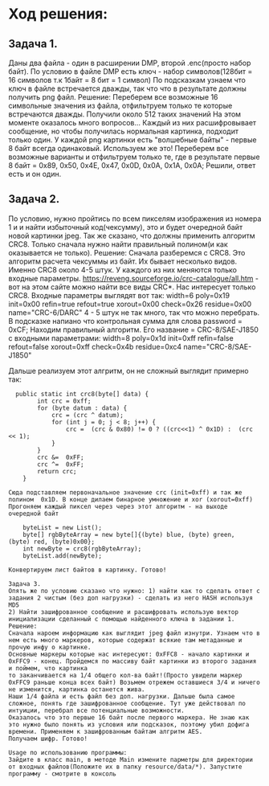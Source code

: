 # Ход решения:
 ## Задача 1.
  Даны два файла - один в расширении DMP, второй .enc(просто набор байт).
  По условию в файле DMP есть ключ - набор символов(128бит = 16 символов т.к 1байт = 8 бит = 1 символ)
  По подсказкам узнаем что ключ в файле встречается дважды, так что что в результате должны получить png файл.
  Решение:
  Переберем все возможные 16 символьные значения из файла, отфильтруем только те которые встречаются дважды. Получили около 512 таких значений
  На этом моменте оказалось много вопросов... Каждый из них расшифровывает сообщение, но чтобы получилась нормальная картинка, подходит только один.
  У каждой png картинки есть "волшебные байты" - первые 8 байт всегда одинаковый. Используем же это! Переберем все возможные варианты и отфильтруем только те,
  где в результате первые 8 байт = 0x89, 0x50, 0x4E, 0x47, 0x0D, 0x0A, 0x1A, 0x0A; Решили, ответ есть и он один.
  
 ## Задача 2.
  По условию, нужно пройтись по всем пикселям изображения из номера 1 и и найти избыточный код(чексумму), это и будет очередной байт новой картинки jpeg.
  Так же сказано, что должны применить алгоритм CRC8. Только сначала нужно найти правильный полином(и как оказывается не только).
  Решение: 
  Сначала разберемся с CRC8. Это алгоритм расчета чексуммы из байт. Их бывает несколько видов. Именно CRC8 около 4-5 штук. У каждого из них меняются только входные параметры.
  https://reveng.sourceforge.io/crc-catalogue/all.htm - вот на этом сайте можно найти все виды CRC*. Нас интересует только CRC8. 
  Входные параметры выглядят вот так: width=6 poly=0x19 init=0x00 refin=true refout=true xorout=0x00 check=0x26 residue=0x00 name="CRC-6/DARC"
  4 - 5 штук не так много, так что можно перебрать. В подсказке напиано что контрольная сумма для слова password = 0xCF;
  Находим правильный алгоритм. Его название = CRC-8/SAE-J1850 с входными параметрами: width=8 poly=0x1d init=0xff refin=false refout=false xorout=0xff check=0x4b residue=0xc4 name="CRC-8/SAE-J1850"
  
  Дальше реализуем этот алгритм, он не сложный выглядит примерно так: 
  
```
  public static int crc8(byte[] data) {
        int crc = 0xff;
        for (byte datum : data) {
            crc = (crc ^ datum);
            for (int j = 0; j < 8; j++) {
                crc =  (crc & 0x80) != 0 ? ((crc<<1) ^ 0x1D) :  (crc << 1);
            }
        }
        crc &=  0xFF;
        crc ^=  0xFF;
        return crc;
    }
```
    
    
    Сюда подставляем первоначальное значение crc (init=0xff) и так же полином  0x1D. В конце дилаем бинарное умножение и xor (xorout=0xff)
    Прогоняем каждый пиксел через через этот алгоритм - на выходе очередной байт
```
    byteList = new List();
    byte[] rgbByteArray = new byte[]{(byte) blue, (byte) green,   (byte) red, (byte)0x00};
    int newByte = crc8(rgbByteArray);
    byteList.add(newByte);
```
    
    Конвертируем лист байтов в картинку. Готово!
    
    Задача 3.
    Опять же по условию сказано что нужно: 1) найти как то сделать ответ с задания 2 чистым (без доп нагрузки) - сделать из него HASH используя MD5
    2) Найти зашифрованное сообщение и расшифровать использую вектор инициализации сделанный с помощью найденного ключа в задании 1.
    Решение:
    Сначала нароем информацию как выглядит jpeg файл изнутри. Узнаем что в нем есть много маркеров, которые содержат всякие там метаданные и прочую инфу о картинке.
    Основные маркеры которые нас интересуют: 0xFFC8 - начало картинки и 0xFFC9 - конец. Пройдемся по массиву байт картинки из второго задания и поймем, что картинка
    то заканчивается на 1/4 общего кол-ва байт!(Просто увидели маркер 0xFFC9 раньше конца всех байт) Возьмем отрежем оставшиеся 3/4 и ничего не изменится, картинка останется жива. 
    Наши 1/4 файла и есть файл без доп. нагрузки. Дальше была самое сложное, понять где зашифрованное сообщение. Тут уже действовал по интуиции, перебрал все потенциальные возможности.
    Оказалось что это первые 16 байт после первого маркера. Не знаю как это нужно было понять из условия или подсказок, поэтому убил дофига времени. Применяем к зашифрованным байтам алгритм AES.
    Получаем шифр. Готово!
   
    Usage по использованию программы:
    Зайдите в класс main, в методе Main измените парметры для директории от входных файлов(Положите их в папку resource/data/*). Запустите программу - смотрите в консоль
